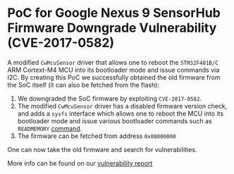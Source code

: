 # PoC for Google Nexus 9 SensorHub Firmware Downgrade Vulnerability (CVE-2017-0582) #

A modified `CwMcuSensor` driver that allows one to reboot the `STM32F401B/C` ARM Cortext-M4 MCU into its bootloader mode and issue commands via I2C.
By creating this PoC we successfully obtained the old firmware from the SoC itself (it can also be fetched from the flash):

1. We downgraded the SoC firmware by exploiting `CVE-2017-0582`.
2. The modified `CwMcuSensor` driver has a disabled firmware version check, and adds a `sysfs` interface which allows one  to reboot the MCU into its bootloader mode and issue various bootloader commands such as `READMEMORY` [command](http://www.st.com/content/ccc/resource/technical/document/application_note/35/7d/5b/bf/67/75/41/d6/CD00251611.pdf/files/CD00251611.pdf/jcr:content/translations/en.CD00251611.pdf). 
3. The firmware can be fetched  from address `0x08000000`

One can now take the old firmware and search for vulnerabilities.

More info can be found on our [vulnerability report](https://alephsecurity.com/vulns/aleph-2017010)
